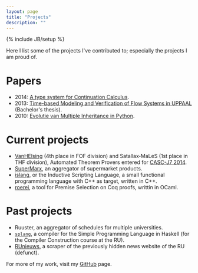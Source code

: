 ```yaml
---
layout: page
title: "Projects"
description: ""
---
```

{% include JB/setup %}

Here I list some of the projects I've contributed to; especially the projects I am proud of.

# Papers
* 2014: [A type system for Continuation Calculus](https://www.pps.univ-paris-diderot.fr/types2014/abstract-37.pdf).
* 2013: [Time-based Modeling and Verification of Flow Systems in UPPAAL](http://woutergeraedts.nl/assets/report-public%2020-12-2013.pdf) (Bachelor's thesis).
* 2010: [Evolutie van Multiple Inheritance in Python](http://woutergeraedts.nl/assets/aubel2010evolutie.pdf).

# Current projects
* [VanHElsing](https://github.com/VanHElsing) (4th place in FOF division) and Satallax‑MaLeS (1st place in THF division), Automated Theorem Provers entered for [CASC-J7 2014](http://www.cs.miami.edu/~tptp/CASC/).
* [SuperMarx](https://github.com/SuperMarx), an aggregator of supermarket products.
* [islang](https://github.com/Wassasin/islang), or the Inductive Scripting Language, a small functional programming language with C++ as target, written in C++.
* [roerei](https://github.com/Wassasin/roerei), a tool for Premise Selection on Coq proofs, writtin in OCaml.

# Past projects
* Ruuster, an aggregator of schedules for multiple universities.
* [`splang`](https://github.com/Wassasin/splang), a compiler for the Simple Programming Language in Haskell (for the Compiler Construction course at the RU).
* [RUnieuws](http://runieuws.nl/), a scraper of the previously hidden news website of the RU (defunct).

For more of my work, visit my [GitHub](https://github.com/Wassasin?tab=repositories) page.
